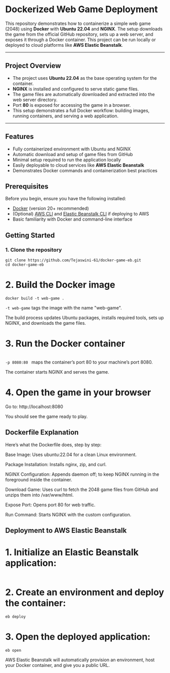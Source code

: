 # Dockerized Web Game Deployment

This repository demonstrates how to containerize a simple web game (2048) using **Docker** with **Ubuntu 22.04** and **NGINX**. The setup downloads the game from the official GitHub repository, sets up a web server, and exposes it through a Docker container. This project can be run locally or deployed to cloud platforms like **AWS Elastic Beanstalk**.

---

## Project Overview

- The project uses **Ubuntu 22.04** as the base operating system for the container.
- **NGINX** is installed and configured to serve static game files.
- The game files are automatically downloaded and extracted into the web server directory.
- Port **80** is exposed for accessing the game in a browser.
- This setup demonstrates a full Docker workflow: building images, running containers, and serving a web application.

---

## Features

- Fully containerized environment with Ubuntu and NGINX
- Automatic download and setup of game files from GitHub
- Minimal setup required to run the application locally
- Easily deployable to cloud services like **AWS Elastic Beanstalk**
- Demonstrates Docker commands and containerization best practices

## Prerequisites

Before you begin, ensure you have the following installed:

- [Docker](https://www.docker.com/get-started) (version 20+ recommended)
- (Optional) [AWS CLI](https://aws.amazon.com/cli/) and [Elastic Beanstalk CLI](https://docs.aws.amazon.com/elasticbeanstalk/latest/dg/eb-cli3-install.html) if deploying to AWS
- Basic familiarity with Docker and command-line interface


## Getting Started

### 1. Clone the repository

```
git clone https://github.com/Tejaswini-61/docker-game-eb.git
cd docker-game-eb
```

# 2. Build the Docker image

```
docker build -t web-game .
```

```-t web-game``` tags the image with the name "web-game".

The build process updates Ubuntu packages, installs required tools, sets up NGINX, and downloads the game files.

# 3. Run the Docker container

```docker run -p 8080:80 web-game
```

```-p 8080:80 ``` maps the container’s port 80 to your machine’s port 8080.

The container starts NGINX and serves the game.

# 4. Open the game in your browser

Go to: http://localhost:8080

You should see the game ready to play.

## Dockerfile Explanation

Here’s what the Dockerfile does, step by step:

Base Image: Uses ubuntu:22.04 for a clean Linux environment.

Package Installation: Installs nginx, zip, and curl.

NGINX Configuration: Appends daemon off; to keep NGINX running in the foreground inside the container.

Download Game: Uses curl to fetch the 2048 game files from GitHub and unzips them into /var/www/html.

Expose Port: Opens port 80 for web traffic.

Run Command: Starts NGINX with the custom configuration.

## Deployment to AWS Elastic Beanstalk

# 1. Initialize an Elastic Beanstalk application:

```eb init -p docker web-game-eb
```

# 2. Create an environment and deploy the container:

```eb create web-game-env
eb deploy
```

# 3. Open the deployed application:
```
eb open
```
AWS Elastic Beanstalk will automatically provision an environment, host your Docker container, and give you a public URL.
